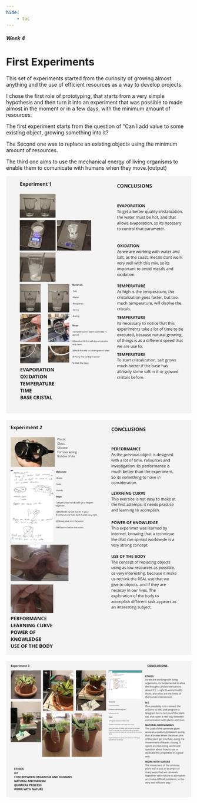 ```yaml
---
hide:
    - toc
---
```


##### Week 4

# First Experiments

This set of experiments started from the curiosity of growing almost anything and the use of efficient resources as a way to develop projects.

I chose the first role of prototyping, that starts from a very simple hypothesis and then turn it into an experiment that was possible to made almost in the moment or in a few days, with the minimum amount of resources.

The first experiment starts from the question of "Can I add value to some existing object, growing something into it?

The Second one was to replace an existing objects using the minimum amount of resources.

The third one aims to use the mechanical energy of living organisms to enable them to comunicate with humans when they move.(output)

![](../images/E1.png)

![](../images/E2.png)

![](../images/E3.png)



